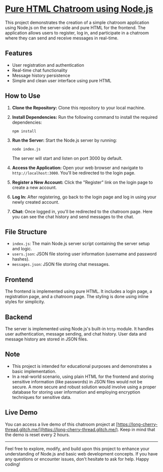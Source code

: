 # [Pure HTML Chatroom using Node.js](https://github.com/aulolua/chatroom)

This project demonstrates the creation of a simple chatroom application using Node.js on the server-side and pure HTML for the frontend. The application allows users to register, log in, and participate in a chatroom where they can send and receive messages in real-time.

## Features

- User registration and authentication
- Real-time chat functionality
- Message history persistence
- Simple and clean user interface using pure HTML

## How to Use

1. **Clone the Repository:** Clone this repository to your local machine.

2. **Install Dependencies:** Run the following command to install the required dependencies:

   ```
   npm install
   ```

3. **Run the Server:** Start the Node.js server by running:

   ```
   node index.js
   ```

   The server will start and listen on port 3000 by default.

4. **Access the Application:** Open your web browser and navigate to `http://localhost:3000`. You'll be redirected to the login page.

5. **Register a New Account:** Click the "Register" link on the login page to create a new account.

6. **Log In:** After registering, go back to the login page and log in using your newly created account.

7. **Chat:** Once logged in, you'll be redirected to the chatroom page. Here you can see the chat history and send messages to the chat.

## File Structure

- `index.js`: The main Node.js server script containing the server setup and logic.
- `users.json`: JSON file storing user information (username and password hashes).
- `messages.json`: JSON file storing chat messages.

## Frontend

The frontend is implemented using pure HTML. It includes a login page, a registration page, and a chatroom page. The styling is done using inline styles for simplicity.

## Backend

The server is implemented using Node.js's built-in `http` module. It handles user authentication, message sending, and chat history. User data and message history are stored in JSON files.

## Note

- This project is intended for educational purposes and demonstrates a basic implementation.
- In a real-world scenario, using plain HTML for the frontend and storing sensitive information (like passwords) in JSON files would not be secure. A more secure and robust solution would involve using a proper database for storing user information and employing encryption techniques for sensitive data.

## Live Demo

You can access a live demo of this chatroom project at [https://long-cherry-thread.glitch.me/](https://long-cherry-thread.glitch.me/). Keep in mind that the demo is reset every 2 hours.

---

Feel free to explore, modify, and build upon this project to enhance your understanding of Node.js and basic web development concepts. If you have any questions or encounter issues, don't hesitate to ask for help. Happy coding!
